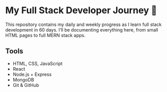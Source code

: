 # My Full Stack Developer Journey 🚀

This repository contains my daily and weekly progress as I learn full stack development in 60 days. I’ll be documenting everything here, from small HTML pages to full MERN stack apps.

## Tools
- HTML, CSS, JavaScript
- React
- Node.js + Express
- MongoDB
- Git & GitHub
